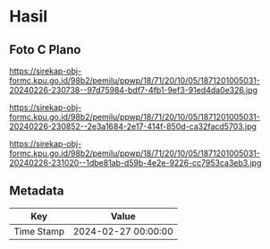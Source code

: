 # Hasil

## Foto C Plano

https://sirekap-obj-formc.kpu.go.id/98b2/pemilu/ppwp/18/71/20/10/05/1871201005031-20240226-230738--97d75984-bdf7-4fb1-9ef3-91ed4da0e326.jpg

https://sirekap-obj-formc.kpu.go.id/98b2/pemilu/ppwp/18/71/20/10/05/1871201005031-20240226-230852--2e3a1684-2e17-414f-850d-ca32facd5703.jpg

https://sirekap-obj-formc.kpu.go.id/98b2/pemilu/ppwp/18/71/20/10/05/1871201005031-20240226-231020--1dbe81ab-d59b-4e2e-9226-cc7953ca3eb3.jpg


## Metadata

| Key        | Value               |
| ---------- | ------------------- |
| Time Stamp | 2024-02-27 00:00:00 |



